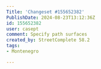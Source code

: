 ```yaml
---
Title: 'Changeset #155652382'
PublishDate: 2024-08-23T13:12:36Z
id: 155652382
user: casept
comment: Specify path surfaces
created_by: StreetComplete 58.2
tags:
- Montenegro

---
```

